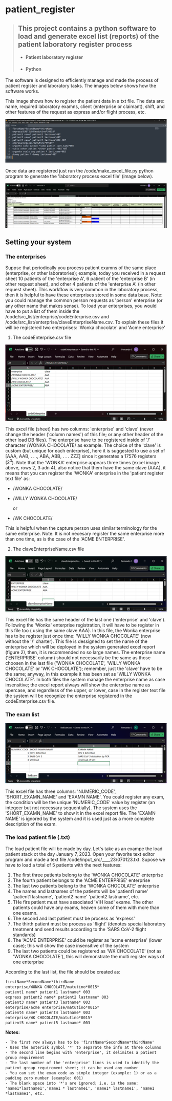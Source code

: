 # patient_register

> ## **This project contains a python software to load and generate excel list (reports) of the patient laboratory register process**
> - #### Patient laboratory register
> - #### Python

The software is designed to efficiently manage and made the process of patient register and laboratory tasks. The images below shows how the software works.

This image shows how to register the patient data in a txt file. The data are: name, required laboratory examns, client (enterprise or claimant), shift, and other features of the request as express and/or flight process, etc.

![](/aux_src/at_txt.png)

Once data are registered just run the /code/make_excel_file.py python program to generate the 'laboratory process excel file' (image below).

![](/aux_src/at_excel.png)

## **Setting your system**

### The enterprises

Suppse that periodically you process patient examns of the same place (enterprise, or other laboratories); example, today you received in a request sheet $10$ patients of the 'enterprise A', $6$ patient of the 'enterprise B' (in other request sheet), and other $4$ patients of the 'enterprise A' (in other request sheet). This workflow is very common in the laboratory process, then it is helpful to have these enterprises stored in some data base. Note: you could manage the common person requests as 'person' enterprise (or any other name that makes sense). To load your enterprises, you would have to put a list of them inside the /code/src_list/enterprise/codeEnterprise.csv and /code/src_list/enterprise/claveEnterpriseName.csv. To explain these files it will be registered two enterprises: 'Wonka chocolate' and 'Acme enterprise'

1. The codeEnterprise.csv file

![](/aux_src/codeEnterprise.png)

This excel file (sheet) has two columns: 'enterprise' and 'clave' (never change the header ('column names') of this file; or any other header of the other load DB files). The enterprise have to be registered inside of '/' character /WONKA CHOCOLATE/ as example. The choice of the 'clave' is custom (but unique for each enterprise), here it is suggested to use a set of [AAA, AAB,  . . ., ABA, ABB, . . . ZZZ] since it generates a $17576$ registers ($2^3$). Note that the 'WONKA' enterprise appears three times (excel image above, rows 2, 3 adn 4), also notice that them have the same clave (AAA), it means that you can register the 'WONKA' enterprise in the 'patient register text file' as:

* /WONKA CHOCOLATE/
* /WILLY WONKA CHOCOLATE/

    or

* /WK CHOCOLATE/

This is helpful when the capture person uses similar terminology for the same enterprise. Note: It is not necesary register the same enterprise more than one time, as is the case of the 'ACME ENTERPRISE'. 

2. The claveEnterpriseName.csv file

![](/aux_src/claveEnterpriseName.png)

This excel file has the same header of the last one ('enterprise' and 'clave'). Following the 'Wonka' enterprise registration, it will have to be register in this file too ( using the same clave AAA). In this file, the Wonka enterprise has to be register just once time: 'WILLY WONKA CHOCOLATE' (now without the '/' charter). This file is dessigned to set the name of the enterprise which will be deployed in the system generated excel report (figure 2), then, it is recommended no so large names. The enterprise name ('ENTERPRISE' column) should not necessarily be the same as those choosen in the last file ('WONKA CHOCOLATE', 'WILLY WONKA CHOCOLATE' or 'WK CHOCOLATE'); remember, just the 'clave' have to be the same; anyway, in this example it has been set as 'WILLY WONKA CHOCOLATE'. In both files the system manage the enterprise name as case insensitive; the excel report always will show the enterprise name as upercase, and regardless of the upper, or lower, case in the register text file the system will be recognize the enterprise registered in the codeEnterprise.csv file.


### The exam list

![](/aux_src/examList.png)

This excel file has three columns: 'NUMERIC_CODE', 'SHORT_EXAMN_NAME' and 'EXAMN NAME'. You could register any exam, the condition will be the unique 'NUMERIC_CODE' value by register (an integeer but not necessary sequentially). The system uses the 'SHORT_EXAMN_NAME' to show it in the excel report file. The 'EXAMN NAME' is ignored by the system and it is used just as a more complete description of the exam.

### The load patient file (.txt)

The load patient file will be made by day. Let's take as an exampe the load patient stack ot the day January 7, 2023. Open your favorite text editor program and made a text file /code/input_src/____23/070123.txt. Supose we have to load a total of 5 patients with the next features:

1. The first three patients belong to the 'WONKA CHOCOLATE' enterprise
2. The fourth patient belongs to the 'ACME ENTERPRISE' enterprise
3. The last two patients belong to the 'WONKA CHOCOLATE' enterprise
4. The names and lastnames of the patients will be 'patient1 name' 'patient1 lastname', 'patient2 name' 'patient2 lastname', etc.
5. THe firs patient must have associated 'VIH load' exame. The other patients could have any exams, heaven some of them with more than one examn.
6. The second and last patient must be process as 'express'
7. The thirth patient must be process as 'flight' (denotes special laboratory treatment and send results according to the 'SARS CoV-2 flight standards)
8. The 'ACME ENTERPRISE' could be register as 'acme enterprise' (lower case); this will show the case insensitive of the system
9. The last two patients could be registered as 'WK CHOCOLATE' (not as 'WONKA CHOCOLATE'), this will demonstrate the multi register ways of one enterprise

According to the last list, the file should be created as:
```text
firstName*SecondName*thirdName
enterprise/WONKA CHOCOLATE/matutino*0015*
patient1 name* patient1 lastname* 003
express patient2 name* patient2 lastname* 003
patient3 name* patient3 lastname* 003
enterprise/acme enterprise/matutino*0015*
patient4 name* patient4 lastname* 003
enterprise/WK CHOCOLATE/matutino*0015*
patient5 name* patient5 lastname* 003

```

**Notes:**

    - The first row always has to be 'firstName*SecondName*thirdName'
    - Uses the asterisk symbol '*' to separate the info at three columns
    - The second line begins with 'enterprise', it delimites a patient group requirement
    - The last number of the 'enterprise' lines is used to identify the patient group requirement sheet; it can be used any number
    - You can set the exam code as simple integer (example: 1) or as a padding zero number (example: 001)
    - The blank space into '*'s are ignored; i.e. is the same: 'name1*lastname1','name1 * lastname1', 'name1* lastname1', 'name1 *lastname1', etc.

[//]: # "4) saca listados por dia, por mes y por empresa"
